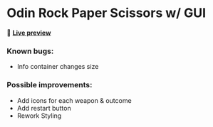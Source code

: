 # Odin Rock Paper Scissors w/ GUI

👾 [**Live preview**](https://dostendite.github.io/odin-rock-paper-scissors/)

### Known bugs:
- Info container changes size

### Possible improvements:
- Add icons for each weapon & outcome
- Add restart button
- Rework Styling
